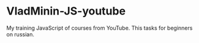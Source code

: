 # VladMinin-JS-youtube
My training JavaScript of courses from YouTube. This tasks for beginners on russian.
